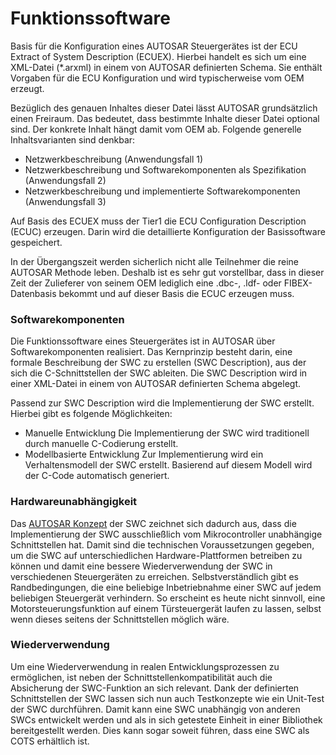 # Funktionssoftware

Basis für die Konfiguration eines AUTOSAR Steuergerätes ist der ECU Extract of System Description (ECUEX). Hierbei handelt es sich um eine XML-Datei (*.arxml) in einem von AUTOSAR definierten Schema. Sie enthält Vorgaben für die ECU Konfiguration und wird typischerweise vom OEM erzeugt.

Bezüglich des genauen Inhaltes dieser Datei lässt AUTOSAR grundsätzlich einen Freiraum. Das bedeutet, dass bestimmte Inhalte dieser Datei optional sind. Der konkrete Inhalt hängt damit vom OEM ab. Folgende generelle Inhaltsvarianten sind denkbar:

* Netzwerkbeschreibung (Anwendungsfall 1)
* Netzwerkbeschreibung und Softwarekomponenten als Spezifikation (Anwendungsfall 2)
* Netzwerkbeschreibung und implementierte Softwarekomponenten (Anwendungsfall 3)

Auf Basis des ECUEX muss der Tier1 die ECU Configuration Description (ECUC) erzeugen. Darin wird die detaillierte Konfiguration der Basissoftware gespeichert.

In der Übergangszeit werden sicherlich nicht alle Teilnehmer die reine AUTOSAR Methode leben. Deshalb ist es sehr gut vorstellbar, dass in dieser Zeit der Zulieferer von seinem OEM lediglich eine .dbc-, .ldf- oder FIBEX-Datenbasis bekommt und auf dieser Basis die ECUC erzeugen muss.

### Softwarekomponenten

Die Funktionssoftware eines Steuergerätes ist in AUTOSAR über Softwarekomponenten realisiert. Das Kernprinzip besteht darin, eine formale Beschreibung der SWC zu erstellen (SWC Description), aus der sich die C-Schnittstellen der SWC ableiten. Die SWC Description wird in einer XML-Datei in einem von AUTOSAR definierten Schema abgelegt.

Passend zur SWC Description wird die Implementierung der SWC erstellt. Hierbei gibt es folgende Möglichkeiten:

* Manuelle Entwicklung
  Die Implementierung der SWC wird traditionell durch manuelle C-Codierung erstellt.
* Modellbasierte Entwicklung
  Zur Implementierung wird ein Verhaltensmodell der SWC erstellt. Basierend auf diesem Modell wird der C-Code automatisch generiert.

### Hardwareunabhängigkeit

Das [AUTOSAR Konzept]() der SWC zeichnet sich dadurch aus, dass die Implementierung der SWC ausschließlich vom Mikrocontroller unabhängige Schnittstellen hat. Damit sind die technischen Voraussetzungen gegeben, um die SWC auf unterschiedlichen Hardware-Plattformen betreiben zu können und damit eine bessere Wiederverwendung der SWC in verschiedenen Steuergeräten zu erreichen. Selbstverständlich gibt es Randbedingungen, die eine beliebige Inbetriebnahme einer SWC auf jedem beliebigen Steuergerät verhindern. So erscheint es heute nicht sinnvoll, eine Motorsteuerungsfunktion auf einem Türsteuergerät laufen zu lassen, selbst wenn dieses seitens der Schnittstellen möglich wäre.

### Wiederverwendung

Um eine Wiederverwendung in realen Entwicklungsprozessen zu ermöglichen, ist neben der Schnittstellenkompatibilität auch die Absicherung der SWC-Funktion an sich relevant. Dank der definierten Schnittstellen der SWC lassen sich nun auch Testkonzepte wie ein Unit-Test der SWC durchführen. Damit kann eine SWC unabhängig von anderen SWCs entwickelt werden und als in sich getestete Einheit in einer Bibliothek bereitgestellt werden. Dies kann sogar soweit führen, dass eine SWC als COTS erhältlich ist.
